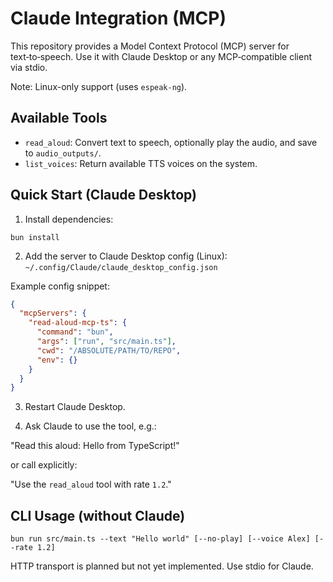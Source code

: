 # Claude Integration (MCP)

This repository provides a Model Context Protocol (MCP) server for text‑to‑speech.
Use it with Claude Desktop or any MCP‑compatible client via stdio.

Note: Linux-only support (uses `espeak-ng`).

## Available Tools

- `read_aloud`: Convert text to speech, optionally play the audio, and save to `audio_outputs/`.
- `list_voices`: Return available TTS voices on the system.

## Quick Start (Claude Desktop)

1) Install dependencies:

```
bun install
```

2) Add the server to Claude Desktop config (Linux): `~/.config/Claude/claude_desktop_config.json`

Example config snippet:

```json
{
  "mcpServers": {
    "read-aloud-mcp-ts": {
      "command": "bun",
      "args": ["run", "src/main.ts"],
      "cwd": "/ABSOLUTE/PATH/TO/REPO",
      "env": {}
    }
  }
}
```

3) Restart Claude Desktop.

4) Ask Claude to use the tool, e.g.:

"Read this aloud: Hello from TypeScript!"

or call explicitly:

"Use the `read_aloud` tool with rate `1.2`."

## CLI Usage (without Claude)

```
bun run src/main.ts --text "Hello world" [--no-play] [--voice Alex] [--rate 1.2]
```

HTTP transport is planned but not yet implemented. Use stdio for Claude.
